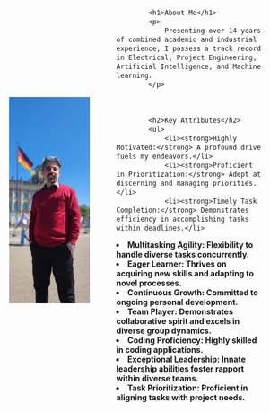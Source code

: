 
<html>
<head>
    <title>Your Personal Web Page</title>
</head>
<body>
    <div style="display: flex; align-items: center; padding: 25px;">
        <div style="flex: 1;padding-right: 40px;">
            <img src="/assets/Parliman.jpg" alt="Your Image" style="max-width: 110%;">
        </div>
        <div style="flex: 2; padding-left: 20px;">



            
            <h1>About Me</h1>
            <p>
                Presenting over 14 years of combined academic and industrial experience, I possess a track record in Electrical, Project Engineering, Artificial Intelligence, and Machine learning. 
            </p>
            
         
            
            <h2>Key Attributes</h2>
            <ul>
                <li><strong>Highly Motivated:</strong> A profound drive fuels my endeavors.</li>
                <li><strong>Proficient in Prioritization:</strong> Adept at discerning and managing priorities.</li>
                <li><strong>Timely Task Completion:</strong> Demonstrates efficiency in accomplishing tasks within deadlines.</li>

<li><strong>Multitasking Agility: Flexibility to handle diverse tasks concurrently.
<li><strong>Eager Learner: Thrives on acquiring new skills and adapting to novel processes.
<li><strong>Continuous Growth: Committed to ongoing personal development.
<li><strong>Team Player: Demonstrates collaborative spirit and excels in diverse group dynamics.
<li><strong>Coding Proficiency: Highly skilled in coding applications.
<li><strong>Exceptional Leadership: Innate leadership abilities foster rapport within diverse teams.
<li><strong>Task Prioritization: Proficient in aligning tasks with project needs.




